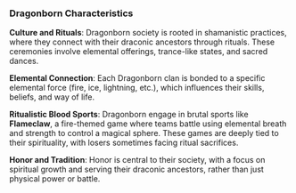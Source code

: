 
### Dragonborn Characteristics

**Culture and Rituals**: Dragonborn society is rooted in shamanistic practices, where they connect with their draconic ancestors through rituals. These ceremonies involve elemental offerings, trance-like states, and sacred dances.

**Elemental Connection**: Each Dragonborn clan is bonded to a specific elemental force (fire, ice, lightning, etc.), which influences their skills, beliefs, and way of life.

**Ritualistic Blood Sports**: Dragonborn engage in brutal sports like **Flameclaw**, a fire-themed game where teams battle using elemental breath and strength to control a magical sphere. These games are deeply tied to their spirituality, with losers sometimes facing ritual sacrifices.

**Honor and Tradition**: Honor is central to their society, with a focus on spiritual growth and serving their draconic ancestors, rather than just physical power or battle.